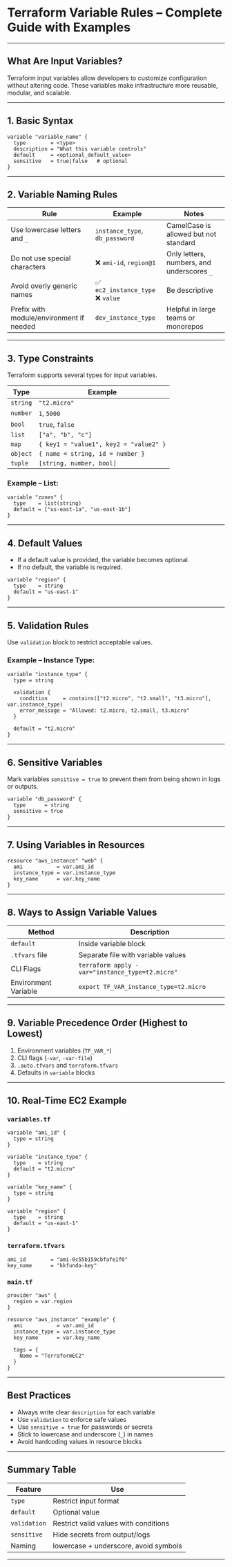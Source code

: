 # Terraform Variable Rules – Complete Guide with Examples

---

##  What Are Input Variables?

Terraform input variables allow developers to customize configuration without altering code. These variables make infrastructure more reusable, modular, and scalable.

---

##  1. Basic Syntax

```hcl
variable "variable_name" {
  type        = <type>
  description = "What this variable controls"
  default     = <optional_default_value>
  sensitive   = true|false   # optional
}
````

---

##  2. Variable Naming Rules

| Rule                                     | Example                              | Notes                                      |
| ---------------------------------------- | ------------------------------------ | ------------------------------------------ |
| Use lowercase letters and `_`            | `instance_type`, `db_password`       | CamelCase is allowed but not standard      |
| Do not use special characters            | ❌ `ami-id`, `region@1`               | Only letters, numbers, and underscores `_` |
| Avoid overly generic names               | ✅ `ec2_instance_type` <br> ❌ `value` | Be descriptive                             |
| Prefix with module/environment if needed | `dev_instance_type`                  | Helpful in large teams or monorepos        |

---

##  3. Type Constraints

Terraform supports several types for input variables.

| Type     | Example                                |
| -------- | -------------------------------------- |
| `string` | `"t2.micro"`                           |
| `number` | `1`, `5000`                            |
| `bool`   | `true`, `false`                        |
| `list`   | `["a", "b", "c"]`                      |
| `map`    | `{ key1 = "value1", key2 = "value2" }` |
| `object` | `{ name = string, id = number }`       |
| `tuple`  | `[string, number, bool]`               |

### Example – List:

```hcl
variable "zones" {
  type    = list(string)
  default = ["us-east-1a", "us-east-1b"]
}
```

---

##  4. Default Values

* If a default value is provided, the variable becomes optional.
* If no default, the variable is required.

```hcl
variable "region" {
  type    = string
  default = "us-east-1"
}
```

---

##  5. Validation Rules

Use `validation` block to restrict acceptable values.

### Example – Instance Type:

```hcl
variable "instance_type" {
  type = string

  validation {
    condition     = contains(["t2.micro", "t2.small", "t3.micro"], var.instance_type)
    error_message = "Allowed: t2.micro, t2.small, t3.micro"
  }

  default = "t2.micro"
}
```

---

##  6. Sensitive Variables

Mark variables `sensitive = true` to prevent them from being shown in logs or outputs.

```hcl
variable "db_password" {
  type      = string
  sensitive = true
}
```

---

##  7. Using Variables in Resources

```hcl
resource "aws_instance" "web" {
  ami           = var.ami_id
  instance_type = var.instance_type
  key_name      = var.key_name
}
```

---

##  8. Ways to Assign Variable Values

| Method               | Description                                     |
| -------------------- | ----------------------------------------------- |
| `default`            | Inside variable block                           |
| `.tfvars` file       | Separate file with variable values              |
| CLI Flags            | `terraform apply -var="instance_type=t2.micro"` |
| Environment Variable | `export TF_VAR_instance_type=t2.micro`          |

---

##  9. Variable Precedence Order (Highest to Lowest)

1. Environment variables (`TF_VAR_*`)
2. CLI flags (`-var`, `-var-file`)
3. `.auto.tfvars` and `terraform.tfvars`
4. Defaults in `variable` blocks

---

##  10. Real-Time EC2 Example

### `variables.tf`

```hcl
variable "ami_id" {
  type = string
}

variable "instance_type" {
  type    = string
  default = "t2.micro"
}

variable "key_name" {
  type = string
}

variable "region" {
  type    = string
  default = "us-east-1"
}
```

### `terraform.tfvars`

```hcl
ami_id        = "ami-0c55b159cbfafe1f0"
key_name      = "kkfunda-key"
```

### `main.tf`

```hcl
provider "aws" {
  region = var.region
}

resource "aws_instance" "example" {
  ami           = var.ami_id
  instance_type = var.instance_type
  key_name      = var.key_name

  tags = {
    Name = "TerraformEC2"
  }
}
```

---

##  Best Practices

* Always write clear `description` for each variable
* Use `validation` to enforce safe values
* Use `sensitive = true` for passwords or secrets
* Stick to lowercase and underscore (`_`) in names
* Avoid hardcoding values in resource blocks

---

##  Summary Table

| Feature      | Use                                   |
| ------------ | ------------------------------------- |
| `type`       | Restrict input format                 |
| `default`    | Optional value                        |
| `validation` | Restrict valid values with conditions |
| `sensitive`  | Hide secrets from output/logs         |
| Naming       | lowercase + underscore, avoid symbols |

---
